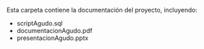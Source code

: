 Esta carpeta contiene la documentación del proyecto, incluyendo:
- scriptAgudo.sql
- documentacionAgudo.pdf
- presentacionAgudo.pptx
